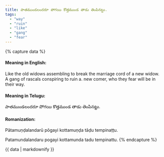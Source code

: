 ```yaml
---
title: పాతముండలందరూ పోగయి కొత్తముండ తాడు తెంపినట్టు.
tags:
  - "way"
  - "ruin"
  - "like"
  - "gang"
  - "fear"
---
```


{% capture data %}
#### Meaning in English:
Like the old widows assembling to break the marriage cord of a new widow.
A gang of rascals conspiring to ruin a. new comer, who they fear will be in their way.

#### Meaning in Telugu:
పాతముండలందరూ పోగయి కొత్తముండ తాడు తెంపినట్టు.

#### Romanization:
Pātamuṇḍalandarū pōgayi kottamuṇḍa tāḍu tempinaṭṭu.

Patamundalandaru pogayi kottamunda tadu tempinattu.
{% endcapture %}

{{ data | markdownify }}


